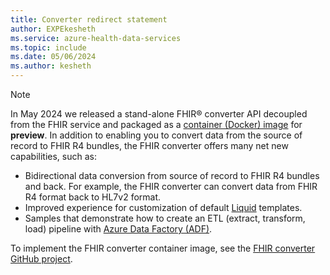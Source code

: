 ```yaml
---
title: Converter redirect statement
author: EXPEkesheth
ms.service: azure-health-data-services
ms.topic: include
ms.date: 05/06/2024
ms.author: kesheth
---
```


> [!NOTE]
> In May 2024 we released a stand-alone FHIR&reg; converter API decoupled from the FHIR service and packaged as a [container (Docker) image](https://mcr.microsoft.com/product/healthcareapis/fhir-converter/about) for **preview**. In addition to enabling you to convert data from the source of record to FHIR R4 bundles, the FHIR converter offers many net new capabilities, such as:
> - Bidirectional data conversion from source of record to FHIR R4 bundles and back. For example, the FHIR converter can convert data from FHIR R4 format back to HL7v2 format.
> - Improved experience for customization of default [Liquid](https://shopify.github.io/liquid/) templates. 
> - Samples that demonstrate how to create an ETL (extract, transform, load) pipeline with [Azure Data Factory (ADF)](../../data-factory/introduction.md).
> 
> To implement the FHIR converter container image, see the [FHIR converter GitHub project](https://github.com/microsoft/fhir-converter).
